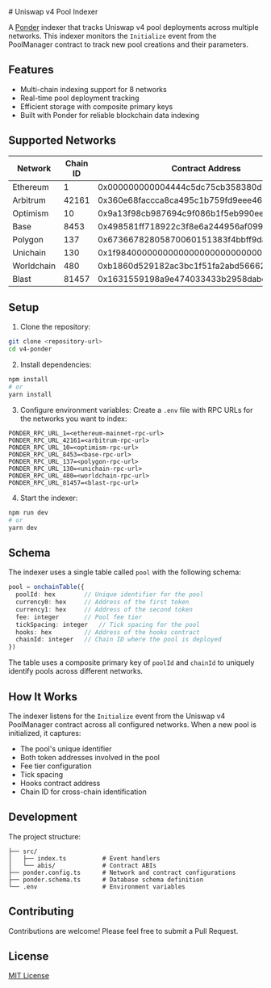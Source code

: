<REPLACE># Uniswap v4 Pool Indexer

A [Ponder](https://ponder.sh) indexer that tracks Uniswap v4 pool deployments across multiple networks. This indexer monitors the `Initialize` event from the PoolManager contract to track new pool creations and their parameters.

## Features

- Multi-chain indexing support for 8 networks
- Real-time pool deployment tracking
- Efficient storage with composite primary keys
- Built with Ponder for reliable blockchain data indexing

## Supported Networks

| Network    | Chain ID | Contract Address                           | Start Block |
| ---------- | -------- | ------------------------------------------ | ----------- |
| Ethereum   | 1        | 0x000000000004444c5dc75cb358380d2e3de08a90 | 21688329    |
| Arbitrum   | 42161    | 0x360e68faccca8ca495c1b759fd9eee466db9fb32 | 297842872   |
| Optimism   | 10       | 0x9a13f98cb987694c9f086b1f5eb990eea8264ec3 | 130947675   |
| Base       | 8453     | 0x498581ff718922c3f8e6a244956af099b2652b2b | 25350988    |
| Polygon    | 137      | 0x67366782805870060151383f4bbff9dab53e5cd6 | 66980384    |
| Unichain   | 130      | 0x1f98400000000000000000000000000000000004 | 0           |
| Worldchain | 480      | 0xb1860d529182ac3bc1f51fa2abd56662b7d13f33 | 9111872     |
| Blast      | 81457    | 0x1631559198a9e474033433b2958dabc135ab6446 | 14377311    |

## Setup

1. Clone the repository:

```bash
git clone <repository-url>
cd v4-ponder
```

2. Install dependencies:

```bash
npm install
# or
yarn install
```

3. Configure environment variables:
   Create a `.env` file with RPC URLs for the networks you want to index:

```env
PONDER_RPC_URL_1=<ethereum-mainnet-rpc-url>
PONDER_RPC_URL_42161=<arbitrum-rpc-url>
PONDER_RPC_URL_10=<optimism-rpc-url>
PONDER_RPC_URL_8453=<base-rpc-url>
PONDER_RPC_URL_137=<polygon-rpc-url>
PONDER_RPC_URL_130=<unichain-rpc-url>
PONDER_RPC_URL_480=<worldchain-rpc-url>
PONDER_RPC_URL_81457=<blast-rpc-url>
```

4. Start the indexer:

```bash
npm run dev
# or
yarn dev
```

## Schema

The indexer uses a single table called `pool` with the following schema:

```typescript
pool = onchainTable({
  poolId: hex        // Unique identifier for the pool
  currency0: hex     // Address of the first token
  currency1: hex     // Address of the second token
  fee: integer       // Pool fee tier
  tickSpacing: integer   // Tick spacing for the pool
  hooks: hex         // Address of the hooks contract
  chainId: integer   // Chain ID where the pool is deployed
})
```

The table uses a composite primary key of `poolId` and `chainId` to uniquely identify pools across different networks.

## How It Works

The indexer listens for the `Initialize` event from the Uniswap v4 PoolManager contract across all configured networks. When a new pool is initialized, it captures:

- The pool's unique identifier
- Both token addresses involved in the pool
- Fee tier configuration
- Tick spacing
- Hooks contract address
- Chain ID for cross-chain identification

## Development

The project structure:

```
├── src/
│   ├── index.ts          # Event handlers
│   └── abis/             # Contract ABIs
├── ponder.config.ts      # Network and contract configurations
├── ponder.schema.ts      # Database schema definition
└── .env                  # Environment variables
```

## Contributing

Contributions are welcome! Please feel free to submit a Pull Request.

## License

[MIT License](LICENSE)
